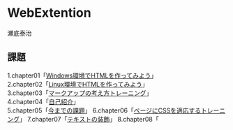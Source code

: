 # WebExtention
瀬底泰治  

## 課題
1.chapter01「[Windows環境でHTMLを作ってみよう](chapter01/ch01-firsthtml-win.html)」  
2.chapter02「[Linux環境でHTMLを作ってみよう](chapter02/ch02-firsthtml-linux.html)」  
3.chapter03「[マークアップの考え方トレーニング](chapter03/ch03-markuptag1.html)」  
4.chapter04「[自己紹介](chapter04/ch04-markuptag1.html)」  
5.chapter05「[今までの課題](chapter05/ch05-markuptag2.html)」
6.chapter06「[ページにCSSを適応するトレーニング](chapter06/index.html)」
7.chapter07「[テキストの装飾](chapter07/ch07-fontsytle.html)」
8.chapter08「

